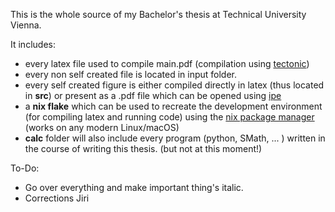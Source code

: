 This is the whole source of my Bachelor's thesis at Technical University Vienna.

It includes:
- every latex file used to compile main.pdf (compilation using [tectonic](https://tectonic-typesetting.github.io/en-US/))
- every non self created file is located in input folder.
- every self created figure is either compiled directly in latex (thus located in **src**) or present as a .pdf file which can be opened using [ipe](https://ipe.otfried.org/)
- a **nix flake** which can be used to recreate the development environment (for compiling latex and running code) using the [nix package manager](https://nixos.org/) (works on any modern Linux/macOS)
- **calc** folder will also include every program (python, SMath, ... ) written in the course of writing this thesis. (but not at this moment!)

To-Do:

- Go over everything and make important thing's italic.
- Corrections Jiri
